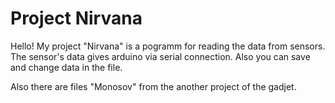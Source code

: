 # Project Nirvana

Hello!
My project "Nirvana" is а pogramm for reading the data from sensors. The sensor's data gives arduino via serial connection. 
Also you can save and change data in the file.

Also there are files "Monosov" from the another project of the gadjet.
